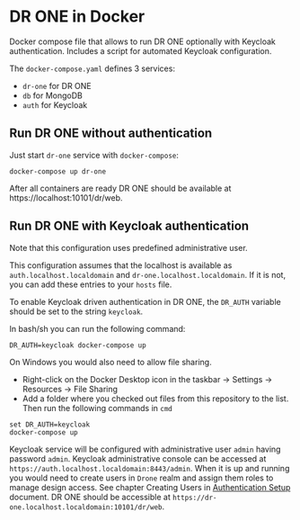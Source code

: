 # DR ONE in Docker

Docker compose file that allows to run DR ONE optionally with Keycloak
authentication. Includes a script for automated Keycloak configuration.

The `docker-compose.yaml` defines 3 services:
- `dr-one` for DR ONE
- `db` for MongoDB
- `auth` for Keycloak

## Run DR ONE without authentication

Just start `dr-one` service with `docker-compose`:

    docker-compose up dr-one

After all containers are ready DR ONE should be available at
https://localhost:10101/dr/web.

## Run DR ONE with Keycloak authentication

Note that this configuration uses predefined administrative user.

This configuration assumes that the localhost is available as
`auth.localhost.localdomain` and `dr-one.localhost.localdomain`. If it is not,
you can add these entries to your `hosts` file.

To enable Keycloak driven authentication in DR ONE, the `DR_AUTH` variable
should be set to the string `keycloak`.

In bash/sh you can run the following command:

```
DR_AUTH=keycloak docker-compose up
```

On Windows you would also need to allow file sharing. 
- Right-click on the Docker Desktop icon in the taskbar -> Settings -> Resources -> File Sharing
- Add a folder where you checked out files from this repository to the list.
Then run the following commands in `cmd`

```
set DR_AUTH=keycloak
docker-compose up
```

Keycloak service will be configured with administrative user `admin` having
password `admin`. Keycloak administrative console can be accessed at
`https://auth.localhost.localdomain:8443/admin`. When it is up and running you would need to create users in `Drone` realm and assign them roles to manage design access. See chapter Creating Users in [Authentication Setup](https://www.devops-community.com/uploads/1/0/2/7/102707030/authentication_setup.2020.26.pdf) document.
DR ONE should be accessible at `https://dr-one.localhost.localdomain:10101/dr/web`.
